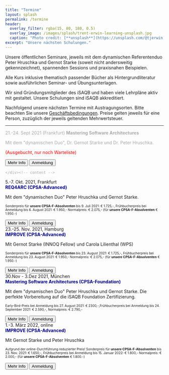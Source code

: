 ```yaml
---
title: "Termine"
layout: splash
permalink: /termine
header:
  overlay_filter: rgba(15, 80, 180, 0.5)
  overlay_image: /images/splash/trent-erwin-learning-unsplash.jpg
  caption: "Photo credit: [**unsplash**](https://unsplash.com/@tjerwin)"
excerpt: "Unsere nächsten Schulungen."
---
```


Unsere öffentlichen Seminare, jeweils mit dem dynamischen Referentenduo Peter Hruschka und Gernot Starke (soweit nicht andersweitig gekennzeichnet), spannenden Sessions und praxisnahen Beispielen.

Alle Kurs inklusive thematisch passender Bücher als Hintergrundliteratur sowie ausführlichen Seminar- und Übungsunterlagen.

Wir sind Gründungsmitglieder des iSAQB und haben viele Lehrpläne aktiv mit gestaltet.
Unsere Schulungen sind iSAQB akkreditiert.


Nachfolgend unsere nächsten Termine mit Austragungsorten.
Bitte beachten Sie unsere <a href="/terms">Geschäftsbedingungen</a>. Preise gelten jeweils für eine Person, zuzüglich der jeweils geltenden Mehrwertsteuer.


<hr>

<div class="timeline">

<div class="container right">
  <div class="content" style="color:darkgrey">
    21.-24. Sept 2021 (Frankfurt)
    <strong>Mastering Software Architectures</strong> 
    <p>Mit dem "dynamischen Duo", Dr. Gernot Starke und Dr. Peter Hruschka.</p>
    <p style="color:red;">(Ausgebucht, nur noch Warteliste)</p>
    <a href="info-msa"><button class="button buttonMSA">Mehr Info</button></a>
    <a href="anmeldung"><button class="button buttonAnmeldung">Anmeldung</button></a>

    </div><!-- content -->
</div> <!-- container-->

<div class="container left">
    <div class="content">
      5.-7. Okt. 2021, Frankfurt<br>
      <strong style="color:DarkBlue;">REQ4ARC (CPSA-Advanced)</strong><br>
      <p>Mit dem "dynamischen Duo" Peter Hruschka und Gernot Starke.</p>
      <p style="font-size-adjust: 0.4;">
        Sonderpreis für <strong>unsere CPSA-F-Absolventen</strong> bis 9. Juli 2021: € 1.725,-, 
        Frühbucherpreis bei Anmeldung bis 6. August 2021: € 1.950,-
        Normalpreis: € 2.075,- (für <strong>unsere CPSA-F-Absolventen</strong> € 1.950.-)
      </p>
      <a href="info-req4arc"><button class="button buttonReq4Arc">Mehr Info</button></a>
      <a href="anmeldung"><button class="button buttonAnmeldung">Anmeldung</button></a>

  </div><!-- content -->
  </div> <!-- container-->

  <div class="container right">
    <div class="content">
      23.-25. Nov. 2021, Hamburg<br>
      <strong style="color:DarkBlue;">IMPROVE (CPSA-Advanced)</strong><br>
    <p>Mit Gernot Starke (INNOQ Fellow) und Carola Lilienthal (WPS)</p>
      <p style="font-size-adjust: 0.4;">
        Sonderpreis für <strong>unsere CPSA-F-Absolventen</strong> bis 23. August 2021: € 1.725,-, 
        Frühbucherpreis bei Anmeldung bis 23. August 2021: € 1.950,-
        Normalpreis: € 2.075,- (für <strong>unsere CPSA-F-Absolventen</strong> € 1.950.-)
      </p>
      <a href="info-req4arc"><button class="button buttonImprove">Mehr Info</button></a>
      <a href="anmeldung"><button class="button buttonAnmeldung">Anmeldung</button></a>
  </div><!-- content -->
</div><!-- container-->

  <div class="container left">
    <div class="content">
      30.Nov - 3.Dez 2021, München<br>
      <strong style="color:DarkBlue;">Mastering Software Architectures (CPSA-Foundation)</strong>
      <p>
        Mit dem "dynamischen Duo" Peter Hruschka und Gernot Starke.
        Die perfekte Vorbereitung auf die iSAQB Foundation Zertifizierung.
      </p>
     <p style="font-size-adjust: 0.4;">
       Early-Bird-Preis bei Anmeldung bis 27. August 2021: € 2300,-,Frühbucherpreis bei Anmeldung bis 24. September 2021: € 2.590,-,
       Normalpreis: € 2.790,-
     </p>
      <a href="info-msa"><button class="button buttonMSA">Mehr Info</button></a>
      <a href="anmeldung"><button class="button buttonAnmeldung">Anmeldung</button></a>
  </div><!-- content -->
  </div> <!-- container-->
 
  <div class="container right">
    <div class="content">
      1.-3. März 2022, online<br>
      <strong style="color:DarkBlue;">IMPROVE (CPSA-Advanced)</strong><br>
    <p>Mit Gernot Starke und Peter Hruschka</p>
      <p style="font-size-adjust: 0.4;">
        Aufgrund der online-Durchführung reduzierter Preis!
        Sonderpreis für <strong>unsere CPSA-F-Absolventen</strong> bis 23. Nov. 2021: € 1.650,-, 
        Frühbucherpreis bei Anmeldung bis 15. Januar 2022: € 1.800,-
        Normalpreis: € 2.000,- (für <strong>unsere CPSA-F-Absolventen</strong> € 1.800.-)
      </p>
      <a href="info-req4arc"><button class="button buttonImprove">Mehr Info</button></a>
      <a href="anmeldung"><button class="button buttonAnmeldung">Anmeldung</button></a>
  </div><!-- content -->
</div><!-- container-->
 
</div>
